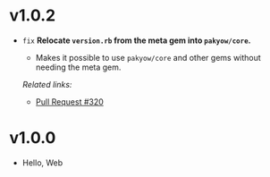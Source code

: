 # v1.0.2

  * `fix` **Relocate `version.rb` from the meta gem into `pakyow/core`.**
    - Makes it possible to use `pakyow/core` and other gems without needing the meta gem.

    *Related links:*
    - [Pull Request #320][pr-320]

[pr-320]: https://github.com/pakyow/pakyow/pull/320

# v1.0.0

  * Hello, Web
